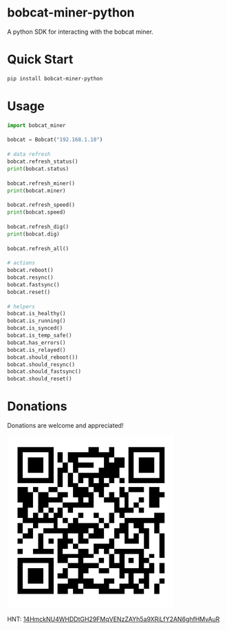 # bobcat-miner-python

A python SDK for interacting with the bobcat miner.

# Quick Start

```bash
pip install bobcat-miner-python
```

# Usage

```python
import bobcat_miner

bobcat = Bobcat("192.168.1.10")

# data refresh
bobcat.refresh_status()
print(bobcat.status)

bobcat.refresh_miner()
print(bobcat.miner)

bobcat.refresh_speed()
print(bobcat.speed)

bobcat.refresh_dig()
print(bobcat.dig)

bobcat.refresh_all()

# actions
bobcat.reboot()
bobcat.resync()
bobcat.fastsync()
bobcat.reset()

# helpers
bobcat.is_healthy()
bobcat.is_running()
bobcat.is_synced()
bobcat.is_temp_safe()
bobcat.has_errors()
bobcat.is_relayed()
bobcat.should_reboot())
bobcat.should_resync()
bobcat.should_fastsync()
bobcat.should_reset()
```

# Donations

Donations are welcome and appreciated!

![HNT: 14HmckNU4WHDDtGH29FMqVENzZAYh5a9XRiLfY2AN6ghfHMvAuR](./images/wallet.jpg)

HNT: [14HmckNU4WHDDtGH29FMqVENzZAYh5a9XRiLfY2AN6ghfHMvAuR](https://explorer-v1.helium.com/accounts/14HmckNU4WHDDtGH29FMqVENzZAYh5a9XRiLfY2AN6ghfHMvAuR)
